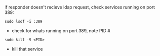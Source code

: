 if responder doesn't recieve ldap request, check services running on port 389:
```
sudo lsof -i :389
```
- check for whats running on port 389, note PID #
```
sudo kill -9 <PID>
```
- kill that service